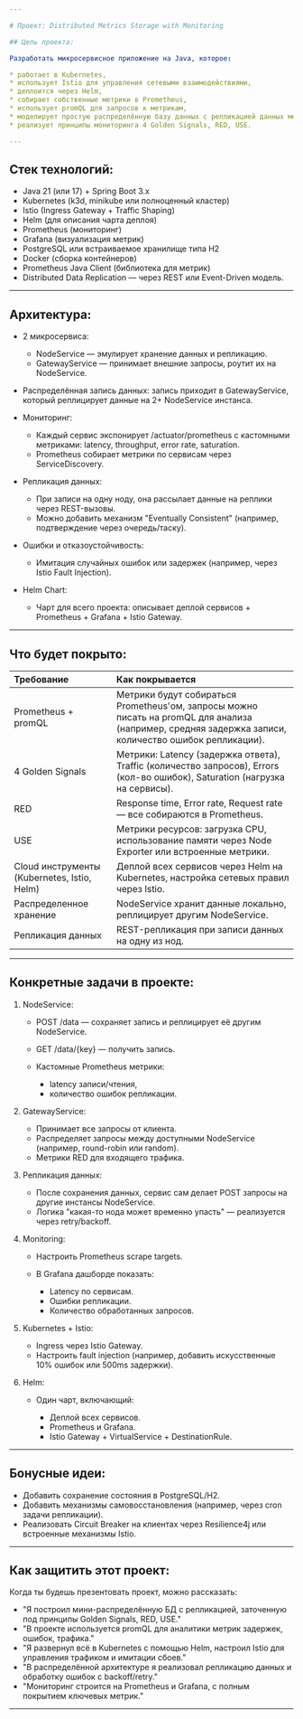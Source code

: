 ```yaml
---

# Проект: Distributed Metrics Storage with Monitoring

## Цель проекта:

Разработать микросервисное приложение на Java, которое:

* работает в Kubernetes,
* использует Istio для управления сетевыми взаимодействиями,
* деплоится через Helm,
* собирает собственные метрики в Prometheus,
* использует promQL для запросов к метрикам,
* моделирует простую распределённую базу данных с репликацией данных между нодами,
* реализует принципы мониторинга 4 Golden Signals, RED, USE.

---
```


## Стек технологий:

* Java 21 (или 17) + Spring Boot 3.x
* Kubernetes (k3d, minikube или полноценный кластер)
* Istio (Ingress Gateway + Traffic Shaping)
* Helm (для описания чарта деплоя)
* Prometheus (мониторинг)
* Grafana (визуализация метрик)
* PostgreSQL или встраиваемое хранилище типа H2
* Docker (сборка контейнеров)
* Prometheus Java Client (библиотека для метрик)
* Distributed Data Replication — через REST или Event-Driven модель.

---

## Архитектура:

* 2 микросервиса:

    * NodeService — эмулирует хранение данных и репликацию.
    * GatewayService — принимает внешние запросы, роутит их на NodeService.

* Распределённая запись данных: запись приходит в GatewayService, который реплицирует данные на 2+ NodeService инстанса.

* Мониторинг:

    * Каждый сервис экспонирует /actuator/prometheus с кастомными метриками: latency, throughput, error rate, saturation.
    * Prometheus собирает метрики по сервисам через ServiceDiscovery.

* Репликация данных:

    * При записи на одну ноду, она рассылает данные на реплики через REST-вызовы.
    * Можно добавить механизм "Eventually Consistent" (например, подтверждение через очередь/таску).

* Ошибки и отказоустойчивость:

    * Имитация случайных ошибок или задержек (например, через Istio Fault Injection).

* Helm Chart:

    * Чарт для всего проекта: описывает деплой сервисов + Prometheus + Grafana + Istio Gateway.

---

## Что будет покрыто:

| Требование                                  | Как покрывается                                                                                                                                       |
| :------------------------------------------ | :---------------------------------------------------------------------------------------------------------------------------------------------------- |
| Prometheus + promQL                         | Метрики будут собираться Prometheus'ом, запросы можно писать на promQL для анализа (например, средняя задержка записи, количество ошибок репликации). |
| 4 Golden Signals                            | Метрики: Latency (задержка ответа), Traffic (количество запросов), Errors (кол-во ошибок), Saturation (нагрузка на сервисы).                          |
| RED                                         | Response time, Error rate, Request rate — все собираются в Prometheus.                                                                                |
| USE                                         | Метрики ресурсов: загрузка CPU, использование памяти через Node Exporter или встроенные метрики.                                                      |
| Cloud инструменты (Kubernetes, Istio, Helm) | Деплой всех сервисов через Helm на Kubernetes, настройка сетевых правил через Istio.                                                                  |
| Распределенное хранение                     | NodeService хранит данные локально, реплицирует другим NodeService.                                                                                   |
| Репликация данных                           | REST-репликация при записи данных на одну из нод.                                                                                                     |

---

## Конкретные задачи в проекте:

1. NodeService:

    * POST /data — сохраняет запись и реплицирует её другим NodeService.
    * GET /data/{key} — получить запись.
    * Кастомные Prometheus метрики:

        * latency записи/чтения,
        * количество ошибок репликации.

2. GatewayService:

    * Принимает все запросы от клиента.
    * Распределяет запросы между доступными NodeService (например, round-robin или random).
    * Метрики RED для входящего трафика.

3. Репликация данных:

    * После сохранения данных, сервис сам делает POST запросы на другие инстансы NodeService.
    * Логика "какая-то нода может временно упасть" — реализуется через retry/backoff.

4. Monitoring:

    * Настроить Prometheus scrape targets.
    * В Grafana дашборде показать:

        * Latency по сервисам.
        * Ошибки репликации.
        * Количество обработанных запросов.

5. Kubernetes + Istio:

    * Ingress через Istio Gateway.
    * Настроить fault injection (например, добавить искусственные 10% ошибок или 500ms задержки).

6. Helm:

    * Один чарт, включающий:

        * Деплой всех сервисов.
        * Prometheus и Grafana.
        * Istio Gateway + VirtualService + DestinationRule.

---

## Бонусные идеи:

* Добавить сохранение состояния в PostgreSQL/H2.
* Добавить механизмы самовосстановления (например, через cron задачи репликации).
* Реализовать Circuit Breaker на клиентах через Resilience4j или встроенные механизмы Istio.

---

## Как защитить этот проект:

Когда ты будешь презентовать проект, можно рассказать:

* "Я построил мини-распределённую БД с репликацией, заточенную под принципы Golden Signals, RED, USE."
* "В проекте используется promQL для аналитики метрик задержек, ошибок, трафика."
* "Я развернул всё в Kubernetes с помощью Helm, настроил Istio для управления трафиком и имитации сбоев."
* "В распределённой архитектуре я реализовал репликацию данных и обработку ошибок с backoff/retry."
* "Мониторинг строится на Prometheus и Grafana, с полным покрытием ключевых метрик."

---
